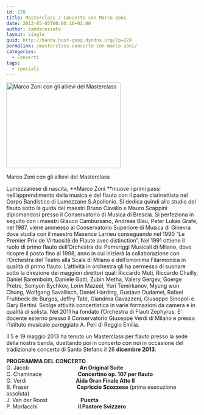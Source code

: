 ```yaml
---
id: 228
title: Masterclass / Concerto con Marco Zoni
date: 2013-05-05T00:00:10+01:00
author: bandarezzato
layout: single
guid: http://banda.host-goog.dyndns.org/?p=228
permalink: /masterclass-concerto-con-marco-zoni/
categories:
  - Concerti
tags:
  - speciali
---
```

<div id="attachment_757" style="width: 310px" class="wp-caption alignleft">
  <a href="https://i0.wp.com/www.bandacomunalerezzato.it/wp-content/uploads/2013/05/zoni-masterclass.jpg"><img aria-describedby="caption-attachment-757" loading="lazy" class="size-medium wp-image-757" src="https://i0.wp.com/www.bandacomunalerezzato.it/wp-content/uploads/2013/05/zoni-masterclass.jpg?resize=300%2C225" alt="Marco Zoni con gli allievi del Masterclass" width="300" height="225" srcset="https://i0.wp.com/www.bandacomunalerezzato.it/wp-content/uploads/2013/05/zoni-masterclass.jpg?resize=300%2C225 300w, https://i0.wp.com/www.bandacomunalerezzato.it/wp-content/uploads/2013/05/zoni-masterclass.jpg?resize=768%2C576 768w, https://i0.wp.com/www.bandacomunalerezzato.it/wp-content/uploads/2013/05/zoni-masterclass.jpg?resize=216%2C162 216w, https://i0.wp.com/www.bandacomunalerezzato.it/wp-content/uploads/2013/05/zoni-masterclass.jpg?w=960 960w" sizes="(max-width: 300px) 100vw, 300px" data-recalc-dims="1" /></a>
  
  <p id="caption-attachment-757" class="wp-caption-text">
    Marco Zoni con gli allievi del Masterclass
  </p>
</div>

Lumezzanese di nascita, **Marco Zoni **muove i primi passi nell&#8217;apprendimento della musica e del flauto con il padre clarinettista nel Corpo Bandistico di Lumezzane S.Apollonio. Si dedica quindi allo studio del flauto sotto la guida dei maestri Bruno Cavallo e Mauro Scappini diplomandosi presso il Conservatorio di Musica di Brescia. Si perfeziona in seguito con i maestri Glauco Cambursano, Andreas Blau, Peter Lukas Grafe, nel 1987, viene ammesso al Conservatorio Superiore di Musica di Ginevra dove studia con il maestro Maxence Larrieu conseguendo nel 1990 &#8220;Le Premier Prix de Virtuositè de Flaute avec distinction&#8221;. Nel 1991 ottiene il ruolo di primo flauto dell&#8217;Orchestra dei Pomeriggi Musicali di Milano, dove ricopre il posto fino al 1998, anno in cui inizierà la collaborazione con l&#8217;Orchestra del Teatro alla Scala di Milano e dell&#8217;omonima Filarmonica in qualità di primo flauto. L&#8217;attività in orchestra gli ha permesso di suonare sotto la direzione dei maggiori direttori quali Riccardo Muti, Riccardo Chailly, Daniel Baremboim, Daniele Gatti, Zubin Metha, Valery Gergev, Goerge Pretre, Semyon Bychkov, Lorin Mazeel, Yuri Temirkanov, Myung wun Chung, Wolfgang Savallisch, Daniel Harding, Gustavo Dudamel, Rafael Fruhbeck de Burgos, Jeffry Tate, Giandrea Gavazzeni, Giuseppe Sinopoli e Gary Bertini. Svolge attività concertistica in varie formazioni da camera e in qualità di solista. Nel 2011 ha fondato l&#8217;Orchestra di Flauti Zephyrus. E&#8217; docente esterno presso il Conservatorio Giuseppe Verdi di Milano e presso l&#8217;Istituto musicale pareggiato A. Peri di Reggio Emilia.

Il 5 e 19 maggio 2013 ha tenuto un Masterclass per flauto presso la sede della nostra banda, duettando poi in concerto con noi in occasione del tradizionale concerto di Santo Stefano il 26 **dicembre 2013**.

<div>
</div>

<div>
  <strong>PROGRAMMA DEL CONCERTO</strong>
</div>

<div>
  G. Jacob                                 <strong> An Original Suite</strong>
</div>

<div>
  C. Chaminade                        <strong>Concertino op. 107 per flauto</strong>
</div>

<div>
  G. Verdi                                 <strong>Aida Gran Finale Atto II</strong>
</div>

<div>
  B. Fraser                                <strong>Capriccio Scozzese</strong> (prima esecuzione assoluta)
</div>

<div>
  J. Van der Roost                      <strong>Puszta</strong>
</div>

<div>
  P. Morlacchi                           <strong>Il Pastore Svizzero</strong>
</div>

<div>
</div>

<div>
</div>

<div>
</div>